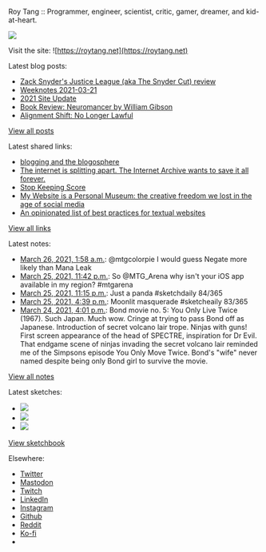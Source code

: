 Roy Tang :: Programmer, engineer, scientist, critic, gamer, dreamer, and kid-at-heart.

![](https://roytang.net/static/img/profile.jpg)

Visit the site: ![https://roytang.net](https://roytang.net)

Latest blog posts:

- [Zack Snyder&#x27;s Justice League (aka The Snyder Cut) review](https://roytang.net/2021/03/snyder-cut/)
- [Weeknotes 2021-03-21](https://roytang.net/2021/03/weeknotes-2021-03-21/)
- [2021 Site Update](https://roytang.net/2021/03/2021-site-update/)
- [Book Review: Neuromancer by William Gibson](https://roytang.net/2021/03/neuromancer/)
- [Alignment Shift: No Longer Lawful](https://roytang.net/2021/03/no-longer-lawful/)

[View all posts](https://roytang.net/blog)

Latest shared links:

- [blogging and the blogosphere](https://roytang.net/2021/03/blogging-and-the-blogosphere/)
- [The internet is splitting apart. The Internet Archive wants to save it all forever.](https://roytang.net/2021/03/the-internet-is-splitting-apart-the-internet-archive-wants-to-save-it-all-forever/)
- [Stop Keeping Score](https://roytang.net/2021/03/stop-keeping-score/)
- [My Website is a Personal Museum: the creative freedom we lost in the age of social media](https://roytang.net/2021/03/writings/)
- [An opinionated list of best practices for textual websites](https://roytang.net/2021/03/an-opinionated-list-of-best-practices-for-textual-websites/)

[View all links](https://roytang.net/links)

Latest notes:

- [March 26, 2021, 1:58 a.m.](https://roytang.net/2021/03/1375144979174019072/): @mtgcolorpie I would guess Negate more likely than Mana Leak
- [March 25, 2021, 11:42 p.m.](https://roytang.net/2021/03/1375110861237325824/): So @MTG_Arena why isn&#x27;t your iOS app available in my region? #mtgarena
- [March 25, 2021, 11:15 p.m.](https://roytang.net/2021/03/1375104128427302913/): Just a panda #sketchdaily 84/365
- [March 25, 2021, 4:39 p.m.](https://roytang.net/2021/03/1375004320916144133/): Moonlit masquerade #sketcheaily 83/365
- [March 24, 2021, 4:01 p.m.](https://roytang.net/2021/03/fb71576d1974213ea471b5cda8a20948/): Bond movie no. 5: You Only Live Twice (1967). Such Japan. Much wow. Cringe at trying to pass Bond off as Japanese. Introduction of secret volcano lair trope. Ninjas with guns! First screen appearance of the head of SPECTRE, inspiration for Dr Evil. That endgame scene of ninjas invading the secret volcano lair reminded me of the Simpsons episode You Only Move Twice. Bond&#x27;s &quot;wife&quot; never named despite being only Bond girl to survive the movie.

[View all notes](https://roytang.net/notes)

Latest sketches:


- ![](https://roytang.net/media/cache/7a/36/7a36371fbf135704050d88b2ff515360.jpg)
- ![](https://roytang.net/media/cache/6d/29/6d2900f68064e1e686eabee82051018f.jpg)
- ![](https://roytang.net/media/cache/72/7d/727d0fb2c84abb09b288644ef0e363b6.jpg)

[View sketchbook](https://roytang.net/albums/sketchbook)


Elsewhere:

- [Twitter](https://twitter.com/roytang)
- [Mastodon](https://mastodon.technology/@roytang)
- [Twitch](https://twitch.tv/twitchyroy)
- [LinkedIn](https://www.linkedin.com/in/roytang)
- [Instagram](https://instagram.com/roytang0400)
- [Github](https://github.com/roytang)
- [Reddit](https://reddit.com/u/hungryroy)
- [Ko-fi](https://ko-fi.com/roytang)
- [](mailto:hello@roytang.net)